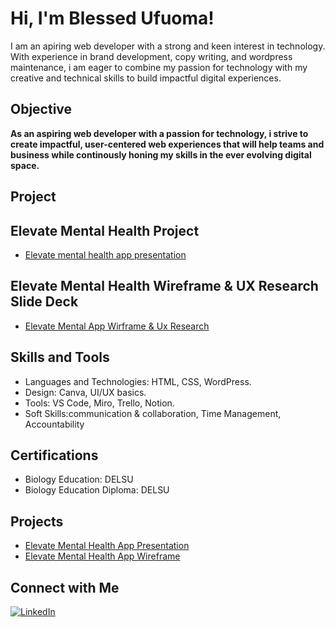 <h1>Hi, I'm Blessed Ufuoma! </h1>

<p> I am an apiring web developer with a strong and keen interest in technology. With experience in brand development, copy writing, and wordpress maintenance, i am eager to combine my passion for technology with my creative and technical skills to build impactful digital experiences. </p>


<h2> Objective </h2>
 <b>As an aspiring web developer with a passion for technology, i strive to create impactful, user-centered web experiences that will help teams and business while continously honing my skills in the ever evolving digital space.</b> <br/>
 
<h2>Project</h2>
<h2> Elevate Mental Health Project </h2>

- [Elevate mental health app presentation](https://github.com/BlessedUfuoma/Elevate-Mental-Health-App-Presentation/tree/main
)

 ## Elevate Mental Health Wireframe & UX Research Slide Deck
- <a href="https://github.com/BlessedUfuoma/Elevate-Mental-Health-Wireframe-UX-Research-Slide-Deck">Elevate Mental App Wirframe & Ux Research</a>

## Skills and Tools
- Languages and Technologies: HTML, CSS, WordPress.
- Design: Canva, UI/UX basics.
- Tools: VS Code, Miro, Trello, Notion.
- Soft Skills:communication & collaboration, Time Management, Accountability
  
## Certifications
  - Biology Education: DELSU
  - Biology Education Diploma: DELSU

## Projects
- [Elevate Mental Health App Presentation](https://github.com/BlessedUfuoma/Elevate-Mental-Health-App-Presentation/tree/main)
- [Elevate Mental Health App Wireframe](https://github.com/BlessedUfuoma/Elevate-Mental-Health-Wireframe-UX-Research-Slide-Deck) <br/>

## Connect with Me

[![LinkedIn](https://img.shields.io/badge/LinkedIn-Connect-blue?logo=linkedin&style=for-the-badge)](https://www.linkedin.com/in/www.linkedin.com/in/https://www.linkedin.com/in/blessed-ufuoma-70267b352?utm_source=share&utm_campaign=share_via&utm_content=profile&utm_medium=ios_app)

<!--
**joshmadakor1/joshmadakor1** is a ✨ _special_ ✨ repository because its `README.md` (this file) appears on your GitHub profile.

Here are some ideas to get you started:

- 🔭 I’m currently working on ...
- 🌱 I’m currently learning ...
- 👯 I’m looking to collaborate on ...
- 🤔 I’m looking for help with ...
- 💬 Ask me about ...
- 📫 How to reach me: ...
- 😄 Pronouns: ...
- ⚡ Fun fact: ...
-->
